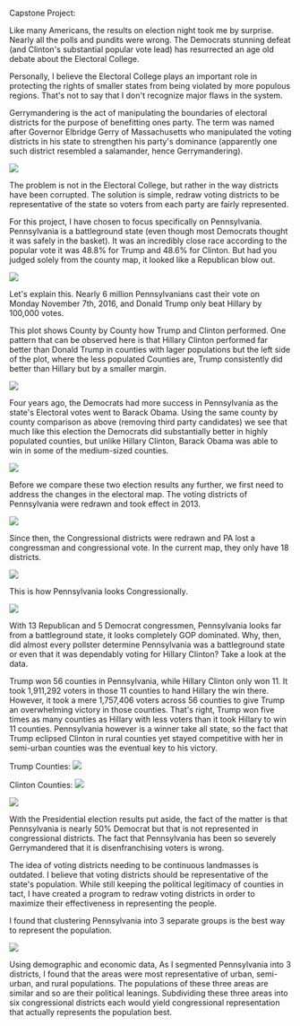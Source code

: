 Capstone Project:

Like many Americans, the results on election night took me by surprise. Nearly all the polls and pundits were wrong. The Democrats stunning defeat (and Clinton's substantial popular vote lead) has resurrected an age old debate about the Electoral College.

Personally, I believe the Electoral College plays an important role in protecting the rights of smaller states from being violated by more populous regions. That's not to say that I don't recognize major flaws in the system.

Gerrymandering is the act of manipulating the boundaries of electoral districts for the purpose of benefitting ones party. The term was named after Governor Elbridge Gerry of Massachusetts who manipulated the voting districts in his state to strengthen his party's dominance (apparently one such district resembled a salamander, hence Gerrymandering).



![](https://tsavolion.github.io/GA-DSI/capstone_images/gerry.png)



The problem is not in the Electoral College, but rather in the way districts have been corrupted. The solution is simple, redraw voting districts to be representative of the state so voters from each party are fairly represented.

For this project, I have chosen to focus specifically on Pennsylvania. Pennsylvania is a battleground state (even though most Democrats thought it was safely in the basket). It was an incredibly close race according to the popular vote it was 48.8% for Trump and 48.6% for Clinton. But had you judged solely from the county map, it looked like a Republican blow out.



![](https://tsavolion.github.io/GA-DSI/capstone_images/gerry2.png)



Let's explain this. Nearly 6 million Pennsylvanians cast their vote on Monday November 7th, 2016, and Donald Trump only beat Hillary by 100,000 votes.

This plot shows County by County how Trump and Clinton performed. One pattern that can be observed here is that Hillary Clinton performed far better than Donald Trump in counties with lager populations but the left side of the plot, where the less populated Counties are, Trump consistently did better than Hillary but by a smaller margin.



![](https://tsavolion.github.io/GA-DSI/capstone_images/countybycounty16.png)



Four years ago, the Democrats had more success in Pennsylvania as the state's Electoral votes went to Barack Obama. Using the same county by county comparison as above (removing third party candidates) we see that much like this election the Democrats did substantially better in highly populated counties, but unlike Hillary Clinton, Barack Obama was able to win in some of the medium-sized counties.



![](https://tsavolion.github.io/GA-DSI/capstone_images/countybycounty12.png)



Before we compare these two election results any further, we first need to address the changes in the electoral map. The voting districts of Pennsylvania were redrawn and took effect in 2013.



![](https://tsavolion.github.io/GA-DSI/capstone_images/cd2012pa.jpg)



Since then, the Congressional districts were redrawn and PA lost a congressman and congressional vote. In the current map, they only have 18 districts.


![](https://tsavolion.github.io/GA-DSI/capstone_images/PACD2016.tif)



This is how Pennsylvania looks Congressionally.


![](https://tsavolion.github.io/GA-DSI/capstone_images/PACDbyparty.png)



With 13 Republican and 5 Democrat congressmen, Pennsylvania looks far from a battleground state, it looks completely GOP dominated. Why, then, did almost every pollster determine Pennsylvania was a battleground state or even that it was dependably voting for Hillary Clinton? Take a look at the data.

Trump won 56 counties in Pennsylvania, while Hillary Clinton only won 11. It took 1,911,292 voters in those 11 counties to hand Hillary the win there. However, it took a mere 1,757,406 voters across 56 counties to give Trump an overwhelming victory in those counties. That's right, Trump won five times as many counties as Hillary with less voters than it took Hillary to win 11 counties. Pennsylvania however is a winner take all state, so the fact that Trump eclipsed Clinton in rural counties yet stayed competitive with her in semi-urban counties was the eventual key to his victory.

Trump Counties:
![](https://tsavolion.github.io/GA-DSI/capstone_images/TWins.png)

Clinton Counties:
![](https://tsavolion.github.io/GA-DSI/capstone_images/CWins.png)

![](https://tsavolion.github.io/GA-DSI/capstone_images/2016electionresults.png)


With the Presidential election results put aside, the fact of the matter is that Pennsylvania is nearly 50% Democrat but that is not represented in congressional districts. The fact that Pennsylvania has been so severely Gerrymandered that it is disenfranchising voters is wrong.

The idea of voting districts needing to be continuous landmasses is outdated. I believe that voting districts should be representative of the state's population. While still keeping the political legitimacy of counties in tact, I have created a program to redraw voting districts in order to maximize their effectiveness in representing the people.

I found that clustering Pennsylvania into 3 separate groups is the best way to represent the population.


![](https://tsavolion.github.io/GA-DSI/capstone_images/3districts.png)



Using demographic and economic data, As I segmented Pennsylvania into 3 districts, I found that the areas were most representative of urban, semi-urban, and rural populations. The populations of these three areas are similar and so are their political leanings. Subdividing these three areas into six congressional districts each would yield congressional representation that actually represents the population best.
